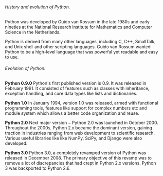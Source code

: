 ###### History and evolution of Python.

Python was developed by Guido van Rossum in the late 1980s and early nineties at the National Research Institute for Mathematics and Computer Science in the Netherlands.

Python is derived from many other languages, including C, C++,  SmallTalk, and Unix shell and other scripting languages. Guido van Rossum wanted Python to be a high-level language that was powerful yet readable and easy to use.

###### Evolution of Python:

<b>Python 0.9.0</b>
Python's first published version is 0.9. It was released in February 1991. It consisted of features such as classes with inheritance, exception handling, and core data types like lists and dictionaries.

<b>Python 1.0</b>
In January 1994, version 1.0 was released, armed with functional programming tools, features like support for complex numbers etc and module system which allows a better code organization and reuse.

<b>Python 2.0</b>
Next major version − Python 2.0 was launched in October 2000. Throughout the 2000s, Python 2.x became the dominant version, gaining traction in industries ranging from web development to scientific research. Various useful libraries like like NumPy, SciPy, and Django were also developed.

<b>Python 3.0</b>
Python 3.0, a completely revamped version of Python was released in December 2008. The primary objective of this revamp was to remove a lot of discrepancies that had crept in Python 2.x versions. Python 3 was backported to Python 2.6.
 

